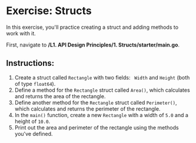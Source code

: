 # Exercise: Structs

In this exercise, you'll practice creating a struct and adding methods to work with it.

First, navigate to **/L1. API Design Principles/1. Structs/starter/main.go**.

## Instructions:

1. Create a struct called `Rectangle` with two fields: ` Width` and `Height` (both of type `float64`).
2. Define a method for the `Rectangle` struct called `Area()`, which calculates and returns the area of the rectangle.
3. Define another method for the `Rectangle` struct called `Perimeter()`, which calculates and returns the perimeter of the rectangle.
4. In the `main()` function, create a new `Rectangle` with a width of `5.0` and a height of `10.0`.
5. Print out the area and perimeter of the rectangle using the methods you've defined.
